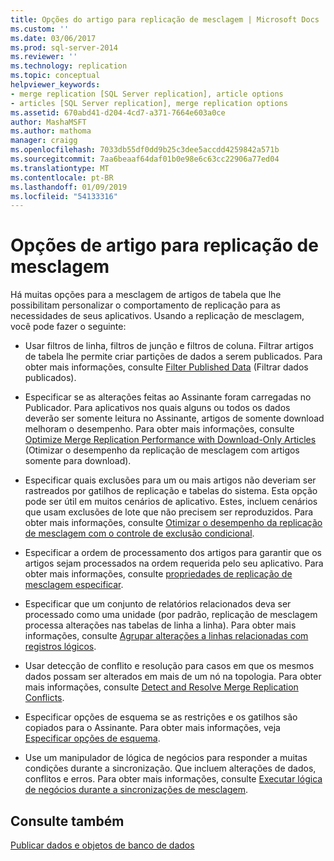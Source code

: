 ```yaml
---
title: Opções do artigo para replicação de mesclagem | Microsoft Docs
ms.custom: ''
ms.date: 03/06/2017
ms.prod: sql-server-2014
ms.reviewer: ''
ms.technology: replication
ms.topic: conceptual
helpviewer_keywords:
- merge replication [SQL Server replication], article options
- articles [SQL Server replication], merge replication options
ms.assetid: 670abd41-d204-4cd7-a371-7664e603a0ce
author: MashaMSFT
ms.author: mathoma
manager: craigg
ms.openlocfilehash: 7033db55df0dd9b25c3dee5accdd4259842a571b
ms.sourcegitcommit: 7aa6beaaf64daf01b0e98e6c63cc22906a77ed04
ms.translationtype: MT
ms.contentlocale: pt-BR
ms.lasthandoff: 01/09/2019
ms.locfileid: "54133316"
---
```

# <a name="article-options-for-merge-replication"></a>Opções de artigo para replicação de mesclagem
  Há muitas opções para a mesclagem de artigos de tabela que lhe possibilitam personalizar o comportamento de replicação para as necessidades de seus aplicativos. Usando a replicação de mesclagem, você pode fazer o seguinte:  
  
-   Usar filtros de linha, filtros de junção e filtros de coluna. Filtrar artigos de tabela lhe permite criar partições de dados a serem publicados. Para obter mais informações, consulte [Filter Published Data](../publish/filter-published-data.md) (Filtrar dados publicados).  
  
-   Especificar se as alterações feitas ao Assinante foram carregadas no Publicador. Para aplicativos nos quais alguns ou todos os dados deverão ser somente leitura no Assinante, artigos de somente download melhoram o desempenho. Para obter mais informações, consulte [Optimize Merge Replication Performance with Download-Only Articles](optimize-merge-replication-performance-with-download-only-articles.md) (Otimizar o desempenho da replicação de mesclagem com artigos somente para download).  
  
-   Especificar quais exclusões para um ou mais artigos não deveriam ser rastreados por gatilhos de replicação e tabelas do sistema. Esta opção pode ser útil em muitos cenários de aplicativo. Estes, incluem cenários que usam exclusões de lote que não precisem ser reproduzidos. Para obter mais informações, consulte [Otimizar o desempenho da replicação de mesclagem com o controle de exclusão condicional](optimize-merge-replication-performance-with-conditional-delete-tracking.md).  
  
-   Especificar a ordem de processamento dos artigos para garantir que os artigos sejam processados na ordem requerida pelo seu aplicativo. Para obter mais informações, consulte [propriedades de replicação de mesclagem especificar](../publish/specify-merge-replication-properties.md).  
  
-   Especificar que um conjunto de relatórios relacionados deva ser processado como uma unidade (por padrão, replicação de mesclagem processa alterações nas tabelas de linha a linha). Para obter mais informações, consulte [Agrupar alterações a linhas relacionadas com registros lógicos](group-changes-to-related-rows-with-logical-records.md).  
  
-   Usar detecção de conflito e resolução para casos em que os mesmos dados possam ser alterados em mais de um nó na topologia. Para obter mais informações, consulte [Detect and Resolve Merge Replication Conflicts](advanced-merge-replication-conflict-detection-and-resolution.md).  
  
-   Especificar opções de esquema se as restrições e os gatilhos são copiados para o Assinante. Para obter mais informações, veja [Especificar opções de esquema](../publish/specify-schema-options.md).  
  
-   Use um manipulador de lógica de negócios para responder a muitas condições durante a sincronização. Que incluem alterações de dados, conflitos e erros. Para obter mais informações, consulte [Executar lógica de negócios durante a sincronizações de mesclagem](execute-business-logic-during-merge-synchronization.md).  
  
## <a name="see-also"></a>Consulte também  
 [Publicar dados e objetos de banco de dados](../publish/publish-data-and-database-objects.md)  
  
  
